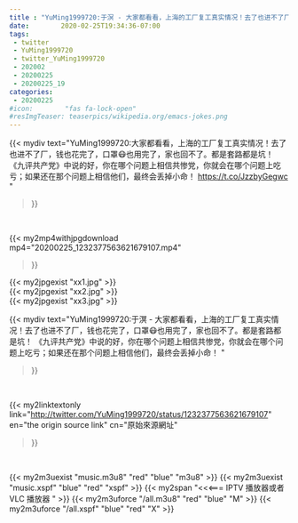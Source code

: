 ```yaml
---
title : "YuMing1999720:于溟 - 大家都看看，上海的工厂复工真实情况！去了也进不了厂，钱也花完了，口罩😷也用完了，家也回不了。都是套路都是坑！ 《九评共产党》中说的好，你在哪个问题上相信共惨党，你就会在哪个问题上吃亏；如果还在那个问题上相信他们，最终会丢掉小命！ "
date:        2020-02-25T19:34:36-07:00
tags:
 - twitter
 - YuMing1999720
 - twitter_YuMing1999720
 - 202002
 - 20200225
 - 20200225_19
categories:
 - 20200225
#icon:        "fas fa-lock-open"
#resImgTeaser: teaserpics/wikipedia.org/emacs-jokes.png
---
```


{{< mydiv text="YuMing1999720:大家都看看，上海的工厂复工真实情况！去了也进不了厂，钱也花完了，口罩😷也用完了，家也回不了。都是套路都是坑！ 《九评共产党》中说的好，你在哪个问题上相信共惨党，你就会在哪个问题上吃亏；如果还在那个问题上相信他们，最终会丢掉小命！ https://t.co/JzzbyGegwc "
>}}
<br>


{{< my2mp4withjpgdownload mp4="20200225_1232377563621679107.mp4"
>}}

{{< my2jpgexist "xx1.jpg" >}}<br>
{{< my2jpgexist "xx2.jpg" >}}<br>
{{< my2jpgexist "xx3.jpg" >}}<br>



{{< mydiv text="YuMing1999720:于溟 - 大家都看看，上海的工厂复工真实情况！去了也进不了厂，钱也花完了，口罩😷也用完了，家也回不了。都是套路都是坑！ 《九评共产党》中说的好，你在哪个问题上相信共惨党，你就会在哪个问题上吃亏；如果还在那个问题上相信他们，最终会丢掉小命！ "
>}}
<br>

{{< my2linktextonly link="http://twitter.com/YuMing1999720/status/1232377563621679107"
en="the origin source link" cn="原始來源網址"
>}}


<br>

{{< my2m3uexist "music.m3u8" "red"  "blue" "m3u8" >}} {{< my2m3uexist "music.xspf" "blue" "red"  "xspf" >}} {{< my2span "<<<=== IPTV 播放器或者 VLC 播放器 " >}} {{< my2m3uforce "/all.m3u8" "red"  "blue" "M" >}} {{< my2m3uforce "/all.xspf" "blue" "red"  "X" >}} 
